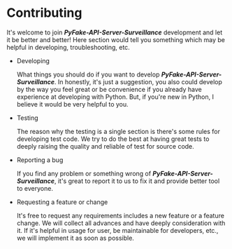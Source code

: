 # Contributing

It's welcome to join **_PyFake-API-Server-Surveillance_** development and let it be better and better! Here section would
tell you something which may be helpful in developing, troubleshooting, etc.

* Developing

    What things you should do if you want to develop **_PyFake-API-Server-Surveillance_**. In honestly, it's just a
suggestion, you also could develop by the way you feel great or be convenience if you already have experience at
developing with Python. But, if you're new in Python, I believe it would be very helpful to you.

* Testing

    The reason why the testing is a single section is there's some rules for developing test code. We try to do the best
at having great tests to deeply raising the quality and reliable of test for source code.

* Reporting a bug

    If you find any problem or something wrong of **_PyFake-API-Server-Surveillance_**, it's great to report it to us to
fix it and provide better tool to everyone.

* Requesting a feature or change

    It's free to request any requirements includes a new feature or a feature change. We will collect all advances and
have deeply consideration with it. If it's helpful in usage for user, be maintainable for developers, etc., we will
implement it as soon as possible.
